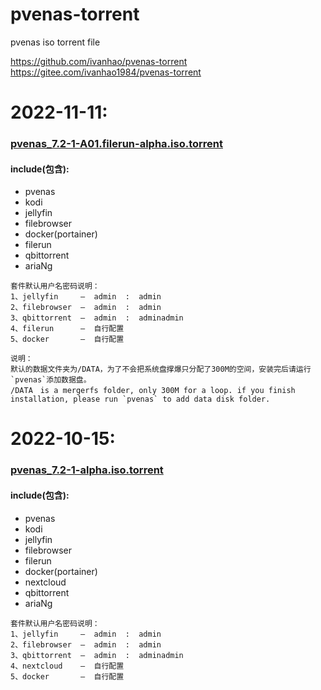 # pvenas-torrent
pvenas iso torrent file

<https://github.com/ivanhao/pvenas-torrent>
<https://gitee.com/ivanhao1984/pvenas-torrent>


# 2022-11-11:

### [pvenas_7.2-1-A01.filerun-alpha.iso.torrent](https://github.com/ivanhao/pvenas-torrent/blob/main/pvenas_7.2-1-A01.filerun-alpha.iso.torrent)

#### include(包含):
-  pvenas
-  kodi
-  jellyfin
-  filebrowser
-  docker(portainer)
-  filerun
-  qbittorrent
-  ariaNg
```
套件默认用户名密码说明：
1、jellyfin     —  admin  :  admin
2、filebrowser  —  admin  :  admin
3、qbittorrent  —  admin  :  adminadmin
4、filerun      —  自行配置
5、docker       —  自行配置
```
```
说明：
默认的数据文件夹为/DATA，为了不会把系统盘撑爆只分配了300M的空间，安装完后请运行`pvenas`添加数据盘。
/DATA　is a mergerfs folder, only 300M for a loop. if you finish installation, please run `pvenas` to add data disk folder.

```

# 2022-10-15:

### [pvenas_7.2-1-alpha.iso.torrent](https://github.com/ivanhao/pvenas-torrent/blob/main/pvenas_7.2-1-alpha.iso.torrent)


#### include(包含):
-  pvenas
-  kodi
-  jellyfin
-  filebrowser
-  filerun
-  docker(portainer)
-  nextcloud
-  qbittorrent
-  ariaNg
```
套件默认用户名密码说明：
1、jellyfin     —  admin  :  admin
2、filebrowser  —  admin  :  admin
3、qbittorrent  —  admin  :  adminadmin
4、nextcloud    —  自行配置
5、docker       —  自行配置
```

